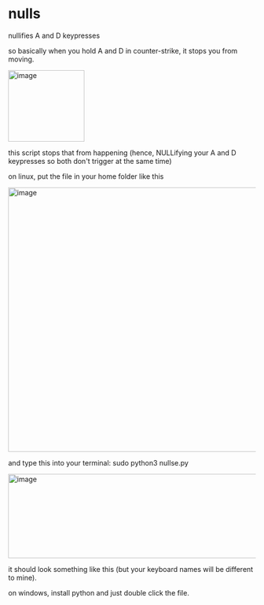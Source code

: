 # nulls
nullifies A and D keypresses

so basically when you hold A and D in counter-strike, it stops you from moving.

<img width="155" height="145" alt="image" src="https://github.com/user-attachments/assets/d371e35d-0e98-4052-a7c8-ce0bf282ea6d" />

this script stops that from happening (hence, NULLifying your A and D keypresses so both don't trigger at the same time)

on linux, put the file in your home folder like this

<img width="1661" height="537" alt="image" src="https://github.com/user-attachments/assets/216446f7-9780-4807-bd54-9bdfa8599af3" />

and type this into your terminal:
sudo python3 nullse.py

<img width="664" height="171" alt="image" src="https://github.com/user-attachments/assets/b04f81ab-6bd5-41bc-8d22-867d62266c7e" />

it should look something like this (but your keyboard names will be different to mine).

on windows, install python and just double click the file.
